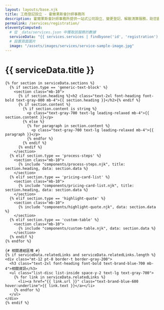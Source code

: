 ```yaml
---
layout: layouts/base.njk
title: 工商登記設立 - 霍爾果斯會計師事務所
description: 霍爾果斯會計師事務所提供一站式公司設立、變更登記、解散清算服務，助您創業無憂。
permalink: /services/registration/
eleventyComputed:
  # 從 _data/services.json 中獲取該服務的數據
  serviceData: "{{ services.services | findbyone('id', 'registration') }}"
  # 設置頁面圖片
  image: "/assets/images/services/service-sample-image.jpg"
---
```


<main class="container mx-auto px-4 py-12 md:py-16">
  <div class="max-w-4xl mx-auto">
    <h1 class="text-3xl md:text-4xl font-heading font-bold text-brand-blue-700 mb-8">{{ serviceData.title }}</h1>

    {% for section in serviceData.sections %}
      {% if section.type == 'generic-text-block' %}
        <section class="mb-10">
          {% if section.heading %}<h2 class="text-2xl font-heading font-bold text-gray-800 mb-4">{{ section.heading }}</h2>{% endif %}
          {% if section.content %}
            {% if section.content is string %}
              <p class="text-gray-700 text-lg leading-relaxed mb-4">{{ section.content }}</p>
            {% else %}
              {% for paragraph in section.content %}
                <p class="text-gray-700 text-lg leading-relaxed mb-4">{{ paragraph }}</p>
              {% endfor %}
            {% endif %}
          {% endif %}
        </section>
      {% elif section.type == 'process-steps' %}
        <section class="mb-10">
          {% include "components/process-steps.njk", title: section.heading, data: section.data %}
        </section>
      {% elif section.type == 'pricing-card-list' %}
        <section class="mb-10">
          {% include "components/pricing-card-list.njk", title: section.heading, data: section.data %}
        </section>
      {% elif section.type == 'highlight-quote' %}
        <section class="mb-10">
          {% include "components/highlight-quote.njk", data: section.data %}
        </section>
      {% elif section.type == 'custom-table' %}
        <section class="mb-10">
          {% include "components/custom-table.njk", data: section.data %}
        </section>
      {% endif %}
    {% endfor %}

    {# 相關連結區塊 #}
    {% if serviceData.relatedLinks and serviceData.relatedLinks.length %}
    <div class="mt-12 pt-8 border-t border-gray-200">
      <h3 class="text-2xl font-heading font-bold text-brand-blue-700 mb-4">相關資訊</h3>
      <ul class="list-disc list-inside space-y-2 text-lg text-gray-700">
        {% for link in serviceData.relatedLinks %}
          <li><a href="{{ link.url }}" class="text-brand-blue-600 hover:underline">{{ link.text }}</a></li>
        {% endfor %}
      </ul>
    </div>
    {% endif %}

  </div>
</main>
